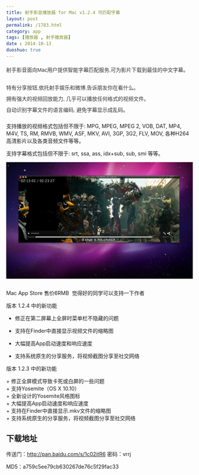 ```yaml
---
title: 射手影音播放器 for Mac v1.2.4 可匹配字幕
layout: post
permalink: /1783.html
category: app
tags: [播放器 , 射手播放器]
date : 2014-10-13
duoshuo: true
---
```

<p style="margin: 0px 0px 18px; padding: 0px; color: #333333; font-family: 'Lucida Grande', 'Lucida Sans Unicode', Helvetica, Arial, Verdana, sans-serif; font-size: 14px; line-height: 30px;">
  射手影音面向Mac用户提供智能字幕匹配服务,可为影片下载到最佳的中文字幕。
</p>

<p style="margin: 0px 0px 18px; padding: 0px; color: #333333; font-family: 'Lucida Grande', 'Lucida Sans Unicode', Helvetica, Arial, Verdana, sans-serif; font-size: 14px; line-height: 30px;">
  特有分享按钮,依托射手娱乐和微博,告诉朋友你在看什么。<br /> 拥有强大的视频回放能力, 几乎可以播放任何格式的视频文件。<br /> 自动识别字幕文件的语言编码, 避免字幕显示成乱码。
</p>

支持播放的视频格式包括但不限于: MPG, MPEG, MPEG 2, VOB, DAT, MP4, M4V, TS, RM, RMVB, WMV, ASF, MKV, AVI, 3GP, 3G2, FLV, MOV, 各种H264高清影片以及各类音频文件等等。

支持字幕格式包括但不限于: srt, ssa, ass, idx+sub, sub, smi 等等。

<p style="margin: 0px 0px 18px; padding: 0px; color: #333333; font-family: 'Lucida Grande', 'Lucida Sans Unicode', Helvetica, Arial, Verdana, sans-serif; font-size: 14px; line-height: 30px;">
  <img src="/wp-content/uploads/sinapicv2-backup/1783-ww1-large-005V4vEUjw1env18s5aqlj30go0af0u7.jpg" alt="射手影音播放器 for Mac v1.2.3 可匹配字幕" />
</p>

Mac App Store 售价6RMB  觉得好的同学可以支持一下作者

版本 1.2.4 中的新功能

+ 修正在第二屏幕上全屏时菜单栏不隐藏的问题

+ 支持在Finder中直接显示视频文件的缩略图

+ 大幅提高App启动速度和响应速度

+ 支持系统原生的分享服务，将视频截图分享至社交网络

版本 1.2.3 中的新功能

<div align="left">
  + 修正全屏模式导致卡死或白屏的一些问题<br /> + 支持Yosemite（OS X 10.10）<br /> + 全新设计的Yosemite风格图标<br /> + 大幅提高App启动速度和响应速度<br /> + 支持在Finder中直接显示.mkv文件的缩略图<br /> + 支持系统原生的分享服务，将视频截图分享至社交网络
</div>

<div align="left">
</div>

## 下载地址


传送门：<http://pan.baidu.com/s/1c02itR6> 密码：vrrj

MD5：a759c5ee79cb630267de76c5f29fac33


